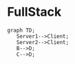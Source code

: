 # FullStack

 ```mermaid
graph TD;
    Server1-->Client;
    Server2-->Client;
    B-->D;
    C-->D;
```
